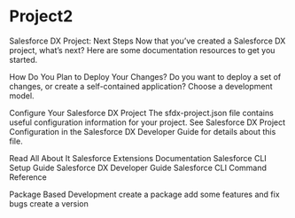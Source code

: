 # Project2

Salesforce DX Project: Next Steps
Now that you’ve created a Salesforce DX project, what’s next? Here are some documentation resources to get you started.

How Do You Plan to Deploy Your Changes?
Do you want to deploy a set of changes, or create a self-contained application? Choose a development model.

Configure Your Salesforce DX Project
The sfdx-project.json file contains useful configuration information for your project. See Salesforce DX Project Configuration in the Salesforce DX Developer Guide for details about this file.

Read All About It
Salesforce Extensions Documentation
Salesforce CLI Setup Guide
Salesforce DX Developer Guide
Salesforce CLI Command Reference

Package Based Development
create a package
add some features and fix bugs
create a version
